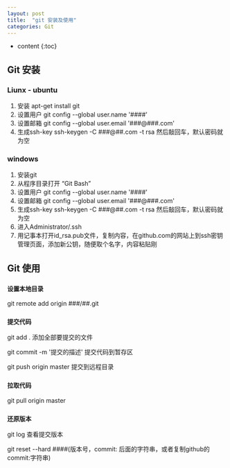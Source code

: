 ```yaml
---
layout: post
title:  "git 安装及使用"
categories: Git
---
```


* content
{:toc}

## Git 安装

### Liunx - ubuntu

 1. 安装 apt-get install git 
 2. 设置用户 git config --global user.name '####'
 3. 设置邮箱 git config --global user.email '###@###.com'
 4. 生成ssh-key ssh-keygen -C ###@##.com -t rsa 然后敲回车，默认密码就为空

### windows

 1. 安装git
 2. 从程序目录打开 “Git Bash”
 3. 设置用户 git config --global user.name '####'
 4. 设置邮箱 git config --global user.email '###@###.com'
 5. 生成ssh-key ssh-keygen -C ###@##.com -t rsa 然后敲回车，默认密码就为空
 6. 进入Administrator/.ssh
 7. 用记事本打开id_rsa.pub文件，复制内容，在github.com的网站上到ssh密钥管理页面，添加新公钥，随便取个名字，内容粘贴刚

## Git 使用



### `设置本地目录`

git remote add origin ###/##.git

### `提交代码`

git add .   添加全部要提交的文件

git commit -m '提交的描述'   提交代码到暂存区

git push origin master   提交到远程目录

### `拉取代码`

git pull origin master

### `还原版本`
git log 查看提交版本

git reset --hard ####(版本号，commit: 后面的字符串，或者复制github的commit:字符串)
